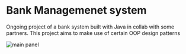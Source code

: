 # Bank Managemenet system

Ongoing project of a bank system built with Java in collab with some partners. This project aims to make use of certain OOP design patterns

![main panel](https://i.postimg.cc/5yjrDr5J/image-2024-08-13-143423041.png)

